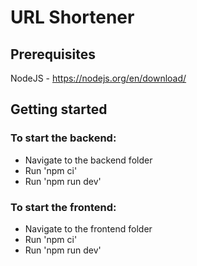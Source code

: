 # URL Shortener

## Prerequisites

NodeJS - https://nodejs.org/en/download/

## Getting started

### To start the backend:

- Navigate to the backend folder
- Run 'npm ci'
- Run 'npm run dev'

### To start the frontend:

- Navigate to the frontend folder
- Run 'npm ci'
- Run 'npm run dev'
